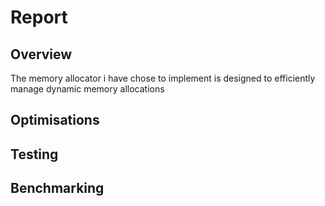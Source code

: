 # Report

<!-- You should write your report in this file. Remember to check that it's 
     formatted correctly in the pdf produced by the CI! -->

## Overview

The memory allocator i have chose to implement is designed to efficiently manage dynamic memory allocations

## Optimisations 

## Testing

## Benchmarking
